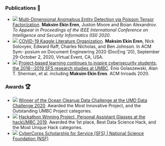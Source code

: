 ### Publications :page_facing_up:
- <img src="https://img.shields.io/badge/-preprint-lightgray?style=flat"></img> [Multi-Dimensional Anomalous Entity Detection via Poisson Tensor Factorization](http://www.isi-conf.org/home-1.html). **Maksim Ekin Eren**, Juston Moore and Boian Alexandrov. *To Appear in Proceedings of the IEEE International Conference on Intelligence and Security Informatics (ISI) 2020*.
- <img src="https://img.shields.io/badge/-conference-011B56?style=flat"></img> [COVID-19 Kaggle Literature Organization](https://dl.acm.org/doi/10.1145/3395027.3419591). **Maksim Ekin Eren**, Nick Solovyev, Edward Raff, Charles Nicholas, and Ben Johnson. In ACM Sym- posium on Document Engineering 2020 (DocEng ’20), September 29-October 2, 2020, Virtual Event, CA, USA.
- <img src="https://img.shields.io/badge/-journal-FE7C00?style=flat"></img> [Project-based learning continues to inspire cybersecurity students: the 2018--2019 SFS research studies at UMBC](https://doi.org/10.1145/3386363). Enis Golaszewski, Alan T. Sherman, et al. including **Maksim Ekin Eren**. ACM Inroads 2020.


### Awards :trophy:
- <img src="https://img.shields.io/badge/-competition-0392CF?style=flat"></img> [Winner of the Ocean Cleanup Data Challenge at the UMD Data Challenge 2020](https://datachallenge.ischool.umd.edu/dc20/). Awarded the Most Innovative Project, and the Outstanding UMBC Project categories.
- <img src="https://img.shields.io/badge/-competition-0392CF?style=flat"></img> [Hackathon Winning Project, Personal Assistant Glasses at the hackUMBC 2019](https://devpost.com/software/the-vision). Awarded the 1st place, Best Data Science Hack, and the Most Unique Hack categories.
- <img src="https://img.shields.io/badge/-scholarship-E23349?style=flat"></img> [CyberCorps Scholarship for Service (SFS) | National Science Foundation (NSF)](https://cybersecurity.umbc.edu/scholarship-for-service-sfs-federal-cybercorps/)

